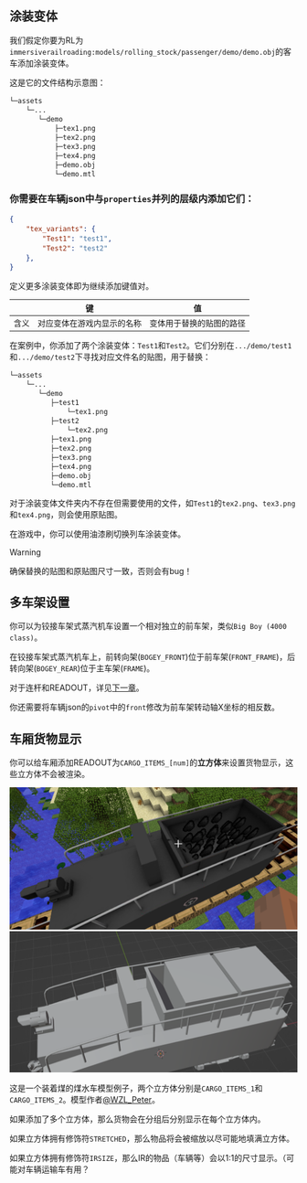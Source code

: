 ## 涂装变体
我们假定你要为RL为`immersiverailroading:models/rolling_stock/passenger/demo/demo.obj`的客车添加涂装变体。

这是它的文件结构示意图：
``` 文件结构示意
└─assets
    └─...
       └─demo
           ├─tex1.png
           ├─tex2.png
           ├─tex3.png
           ├─tex4.png
           ├─demo.obj
           └─demo.mtl
```

### 你需要在车辆json中与`properties`并列的层级内添加它们：
```json
{
	"tex_variants": {
		"Test1": "test1",
        "Test2": "test2"
	},
}
```
定义更多涂装变体即为继续添加键值对。

|  |       键       |           值           |
|----|:-------------:|:---------------------:|
|  含义  | 对应变体在游戏内显示的名称 | 变体用于替换的贴图的路径|


在案例中，你添加了两个涂装变体：`Test1`和`Test2`。它们分别在`.../demo/test1`和`.../demo/test2`下寻找对应文件名的贴图，用于替换：
``` 文件结构示意
└─assets
    └─...
       └─demo
          ├─test1
              └─tex1.png
          ├─test2
              └─tex2.png
          ├─tex1.png
          ├─tex2.png
          ├─tex3.png
          ├─tex4.png
          ├─demo.obj
          └─demo.mtl
```

对于涂装变体文件夹内不存在但需要使用的文件，如`Test1`的`tex2.png`、`tex3.png`和`tex4.png`，则会使用原贴图。

在游戏中，你可以使用油漆刷切换列车涂装变体。

>[!WARNING]
> 确保替换的贴图和原贴图尺寸一致，否则会有bug！

## 多车架设置

你可以为铰接车架式蒸汽机车设置一个相对独立的前车架，类似`Big Boy (4000 class)`。

在铰接车架式蒸汽机车上，前转向架(`BOGEY_FRONT`)位于前车架(`FRONT_FRAME`)，后转向架(`BOGEY_REAR`)位于主车架(`FRAME`)。

对于连杆和READOUT，详见[下一章](LocoValveGears.md)。

你还需要将车辆json的`pivot`中的`front`修改为前车架转动轴X坐标的相反数。

## 车厢货物显示

你可以给车厢添加READOUT为`CARGO_ITEMS_[num]`的**立方体**来设置货物显示，这些立方体不会被渲染。

![example](../Textures/pic12.png ':size=50%')
![example](../Textures/pic13.png ':size=50%')

这是一个装着煤的煤水车模型例子，两个立方体分别是`CARGO_ITEMS_1`和`CARGO_ITEMS_2`。模型作者[@WZL_Peter](https://space.bilibili.com/578451618)。

如果添加了多个立方体，那么货物会在分组后分别显示在每个立方体内。

如果立方体拥有修饰符`STRETCHED`，那么物品将会被缩放以尽可能地填满立方体。

如果立方体拥有修饰符`IRSIZE`，那么IR的物品（车辆等）会以1:1的尺寸显示。（可能对车辆运输车有用？